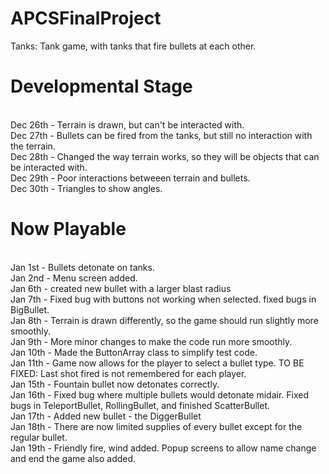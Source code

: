 APCSFinalProject
================

Tanks: Tank game, with tanks that fire bullets at each other.

<h1> Developmental Stage </h1><br>
Dec 26th - Terrain is drawn, but can't be interacted with.<br>
Dec 27th - Bullets can be fired from the tanks, but still no interaction with the terrain.<br>
Dec 28th - Changed the way terrain works, so they will be objects that can be interacted with. <br>
Dec 29th - Poor interactions betweeen terrain and bullets.<br>
Dec 30th - Triangles to show angles.<br>
<h1> Now Playable </h1><br>
Jan 1st - Bullets detonate on tanks.<br>
Jan 2nd - Menu screen added.<br>
Jan 6th - created new bullet with a larger  blast radius<br>
Jan 7th - Fixed bug with buttons not working when selected. fixed bugs in BigBullet.<br>
Jan 8th - Terrain is drawn differently, so the game should run slightly more smoothly. <br>
Jan 9th - More minor changes to make the code run more smoothly.<br>
Jan 10th - Made the ButtonArray class to simplify test code.<br>
Jan 11th - Game now allows for the player to select a bullet type. TO BE FIXED: Last shot fired is not remembered for each player.<br>
Jan 15th - Fountain bullet now detonates correctly. <br>
Jan 16th - Fixed bug where multiple bullets would detonate midair. Fixed bugs in TeleportBullet, RollingBullet, and finished ScatterBullet.<br>
Jan 17th - Added new bullet - the DiggerBullet<br>
Jan 18th - There are now limited supplies of every bullet except for the regular bullet.<br>
Jan 19th - Friendly fire, wind added. Popup screens to allow name change and end the game also added.<br>
